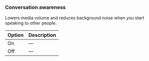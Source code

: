 ### Conversation awareness 

Lowers media volume and reduces background noise when you start speaking to other people. 

| Option   | Description |
| -------- | ----------- |
| On       | —           |
| Off      | —           |